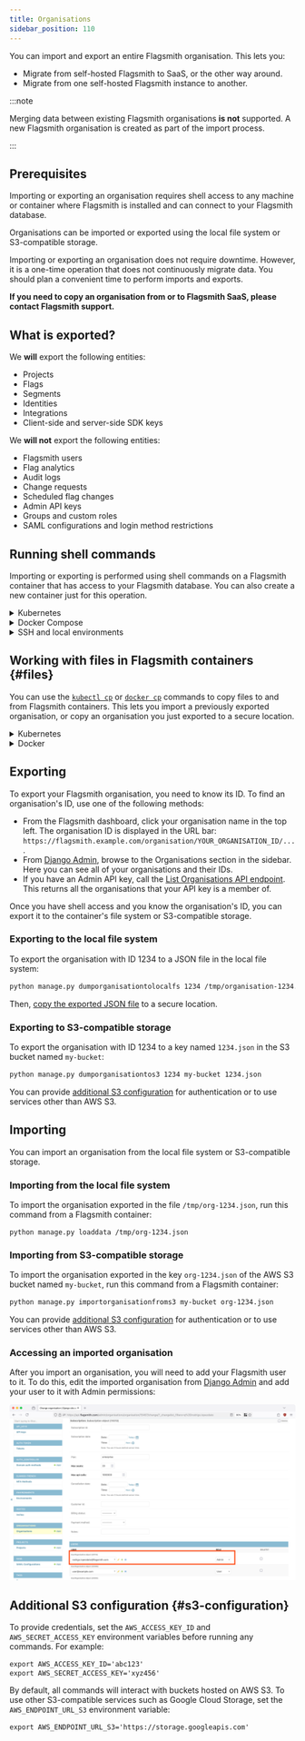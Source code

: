 ```yaml
---
title: Organisations
sidebar_position: 110
---
```


You can import and export an entire Flagsmith organisation. This lets you:

* Migrate from self-hosted Flagsmith to SaaS, or the other way around.
* Migrate from one self-hosted Flagsmith instance to another.

:::note

Merging data between existing Flagsmith organisations **is not** supported. A new Flagsmith organisation is created as
part of the import process.

:::

## Prerequisites

Importing or exporting an organisation requires shell access to any machine or container where Flagsmith is 
installed and can connect to your Flagsmith database.

Organisations can be imported or exported using the local file system or S3-compatible storage.

Importing or exporting an organisation does not require downtime. However, it is a one-time operation that does not
continuously migrate data. You should plan a convenient time to perform imports and exports.

**If you need to copy an organisation from or to Flagsmith SaaS, please contact Flagsmith support.**

## What is exported?

We **will** export the following entities:

- Projects
- Flags
- Segments
- Identities
- Integrations
- Client-side and server-side SDK keys

We **will not** export the following entities:

- Flagsmith users
- Flag analytics
- Audit logs
- Change requests
- Scheduled flag changes
- Admin API keys
- Groups and custom roles
- SAML configurations and login method restrictions

## Running shell commands

Importing or exporting is performed using shell commands on a Flagsmith container that has access to your Flagsmith 
database. You can also create a new container just for this operation.

<details>

<summary>Kubernetes</summary>

To run an interactive shell inside an existing API container, use `kubectl exec` replacing `YOUR_API_SERVICE` with the 
name of your Flagsmith API Kubernetes service:

```
kubectl exec -it service/YOUR_API_SERVICE --container flagsmith-api -- sh
```

To find your Flagsmith API Kubernetes service, you can use `kubectl get services`:

```
kubectl get services --selector app.kubernetes.io/component=api
```

Putting these two commands together, this one-liner will give you an interactive API shell:

```
kubectl exec -it  $(kubectl get service --selector app.kubernetes.io/component=api --output name) --container flagsmith-api -- sh
```

</details>

<details>

<summary>Docker Compose</summary>

Use `docker compose exec` to get an interactive shell inside your API container, replacing `flagsmith` with your 
Flagsmith API service name from your Compose definition:

```
docker compose exec -it flagsmith sh
```

</details>

<details>

<summary>SSH and local environments</summary>

If you have a shell inside a Flagsmith environment, check that you can run `python manage.py`. In containers running 
Flagsmith images, this file is located in the `/app` directory:

```
python /app/manage.py health_check
```

</details>

## Working with files in Flagsmith containers {#files}

You can use the [`kubectl cp`](https://kubernetes.io/docs/reference/kubectl/generated/kubectl_cp/) or 
[`docker cp`](https://docs.docker.com/reference/cli/docker/container/cp/) commands to copy files to and from Flagsmith
containers. This lets you import a previously exported organisation, or copy an organisation you just exported to a
secure location.

<details>

<summary>Kubernetes</summary>

From a Flagsmith API container shell, run the `hostname` command to get the current pod name. For example:

```
$ hostname
flagsmith-api-59d68fd74d-4kw2k
```

Then, from a different machine, use `kubectl cp` to copy the exported file for further processing. For example, this
command copies a file from your pod's `/tmp` directory to your local machine's home directory:

```
kubectl cp --container flagsmith-api YOUR_API_POD_NAME:/tmp/organisation-1234.json ~/organisation-1234.json
```

<h3>Read-only file systems</h3>

In some situations, you may not be able to write to `/tmp` or any directory in the container's root file system. If
this is the case, attach a writable volume to your API pods. For example, if you are using the Flagsmith Helm chart,
these values will create an [emptyDir volume](https://kubernetes.io/docs/concepts/storage/volumes/#emptydir) on your
Flagsmith API pods that can be used for exporting data:

```yaml title="values.yaml"
api:
  extraVolumes:
    - name: exports
      emptyDir: {}
  volumeMounts:
    - name: exports
      mountPath: /exports
```

</details>

<details>

<summary>Docker</summary>

From a Flagsmith API container shell, run the `hostname` command to get the container ID. For example:

```
$ hostname
6893461b8a7e
```

Then, from the host machine, you can copy files to/from this container using `docker cp`. For example, this command
copies an exported organisation from your container's `/tmp` directory into your host machine's current directory:

```
docker cp 6893461b8a7e:/tmp/organisation-1234.json .
```

</details>

## Exporting

To export your Flagsmith organisation, you need to know its ID. To find an organisation's ID, use one of the 
following methods:

* From the Flagsmith dashboard, click your organisation name in the top left. The organisation ID is displayed in 
  the URL bar: `https://flagsmith.example.com/organisation/YOUR_ORGANISATION_ID/...`.
* From [Django Admin](/deployment/configuration/django-admin), browse to the Organisations section in the sidebar. 
  Here you can see all of your organisations and their IDs. 
* If you have an Admin API key, call the
  [List Organisations API endpoint](https://api.flagsmith.com/api/v1/docs/#/api/api_v1_organisations_list). This 
  returns all the organisations that your API key is a member of.

Once you have shell access and you know the organisation's ID, you can export it to the container's file system or 
S3-compatible storage.

### Exporting to the local file system

To export the organisation with ID 1234 to a JSON file in the local file system:

```bash
python manage.py dumporganisationtolocalfs 1234 /tmp/organisation-1234.json
```

Then, [copy the exported JSON file](#files) to a secure location.

### Exporting to S3-compatible storage

To export the organisation with ID 1234 to a key named `1234.json` in the S3 bucket named `my-bucket`:

```bash
python manage.py dumporganisationtos3 1234 my-bucket 1234.json
```

You can provide [additional S3 configuration](#s3-configuration) for authentication or to use services other than AWS
S3.

## Importing

You can import an organisation from the local file system or S3-compatible storage.

### Importing from the local file system

To import the organisation exported in the file `/tmp/org-1234.json`, run this command from a Flagsmith container:

```
python manage.py loaddata /tmp/org-1234.json
```

### Importing from S3-compatible storage

To import the organisation exported in the key `org-1234.json` of the AWS S3 bucket named `my-bucket`, run this command 
from a Flagsmith container:

```bash
python manage.py importorganisationfroms3 my-bucket org-1234.json
```

You can provide [additional S3 configuration](#s3-configuration) for authentication or to use services other than AWS
S3.

### Accessing an imported organisation

After you import an organisation, you will need to add your Flagsmith user to it. To do this, edit the imported
organisation from [Django Admin](/deployment/configuration/django-admin) and add your user to it with Admin permissions:

![](django-admin.png)

## Additional S3 configuration {#s3-configuration}

To provide credentials, set the `AWS_ACCESS_KEY_ID` and `AWS_SECRET_ACCESS_KEY` environment variables before running
any commands. For example:

```
export AWS_ACCESS_KEY_ID='abc123'
export AWS_SECRET_ACCESS_KEY='xyz456'
```

By default, all commands will interact with buckets hosted on AWS S3. To use other S3-compatible services such as Google
Cloud Storage, set the `AWS_ENDPOINT_URL_S3` environment variable:

```
export AWS_ENDPOINT_URL_S3='https://storage.googleapis.com'
```
